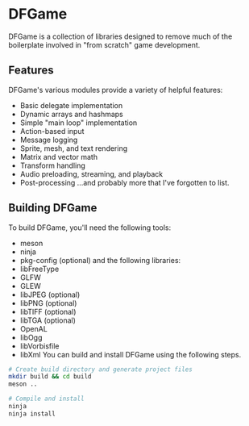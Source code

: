 # DFGame
DFGame is a collection of libraries designed to remove much of the boilerplate
involved in "from scratch" game development.

## Features
DFGame's various modules provide a variety of helpful features:
- Basic delegate implementation
- Dynamic arrays and hashmaps
- Simple "main loop" implementation
- Action-based input
- Message logging
- Sprite, mesh, and text rendering
- Matrix and vector math
- Transform handling
- Audio preloading, streaming, and playback
- Post-processing
...and probably more that I've forgotten to list.

## Building DFGame
To build DFGame, you'll need the following tools:
- meson
- ninja
- pkg-config (optional)
and the following libraries:
- libFreeType
- GLFW
- GLEW
- libJPEG (optional)
- libPNG (optional)
- libTIFF (optional)
- libTGA (optional)
- OpenAL
- libOgg
- libVorbisfile
- libXml
You can build and install DFGame using the following steps.
```bash
# Create build directory and generate project files
mkdir build && cd build
meson ..

# Compile and install
ninja
ninja install
```
